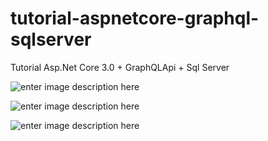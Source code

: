 # tutorial-aspnetcore-graphql-sqlserver
Tutorial Asp.Net Core 3.0 + GraphQLApi + Sql Server

![enter image description here](https://raw.githubusercontent.com/cagdaskarademir/tutorial-aspnetcore-graphql-sqlserver/master/content/graphql-1.png)

![enter image description here](https://raw.githubusercontent.com/cagdaskarademir/tutorial-aspnetcore-graphql-sqlserver/master/content/graphql-2.png)

![enter image description here](https://raw.githubusercontent.com/cagdaskarademir/tutorial-aspnetcore-graphql-sqlserver/master/content/graphql-3.png)


